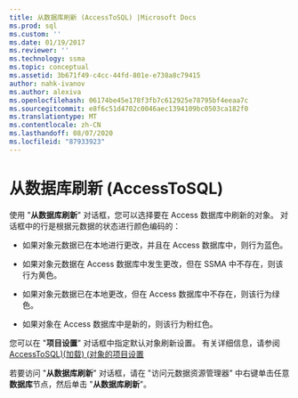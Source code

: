 ```yaml
---
title: 从数据库刷新 (AccessToSQL) |Microsoft Docs
ms.prod: sql
ms.custom: ''
ms.date: 01/19/2017
ms.reviewer: ''
ms.technology: ssma
ms.topic: conceptual
ms.assetid: 3b671f49-c4cc-44fd-801e-e738a8c79415
author: nahk-ivanov
ms.author: alexiva
ms.openlocfilehash: 06174be45e178f3fb7c612925e78795bf4eeaa7c
ms.sourcegitcommit: e8f6c51d4702c0046aec1394109bc0503ca182f0
ms.translationtype: MT
ms.contentlocale: zh-CN
ms.lasthandoff: 08/07/2020
ms.locfileid: "87933923"
---
```

# <a name="refresh-from-database-accesstosql"></a>从数据库刷新 (AccessToSQL) 
使用 "**从数据库刷新**" 对话框，您可以选择要在 Access 数据库中刷新的对象。 对话框中的行是根据元数据的状态进行颜色编码的：  
  
-   如果对象元数据已在本地进行更改，并且在 Access 数据库中，则行为蓝色。  
  
-   如果对象元数据在 Access 数据库中发生更改，但在 SSMA 中不存在，则该行为黄色。  
  
-   如果对象元数据已在本地更改，但在 Access 数据库中不存在，则该行为绿色。  
  
-   如果对象在 Access 数据库中是新的，则该行为粉红色。  
  
您可以在 "**项目设置**" 对话框中指定默认对象刷新设置。 有关详细信息，请参阅[AccessToSQL&#41;&#40;加载&#41; &#40;对象的项目设置](../../ssma/access/project-settings-loading-objects-accesstosql.md)  
  
若要访问 "**从数据库刷新**" 对话框，请在 "访问元数据资源管理器" 中右键单击任意**数据库**节点，然后单击 "**从数据库刷新**"。  
  
